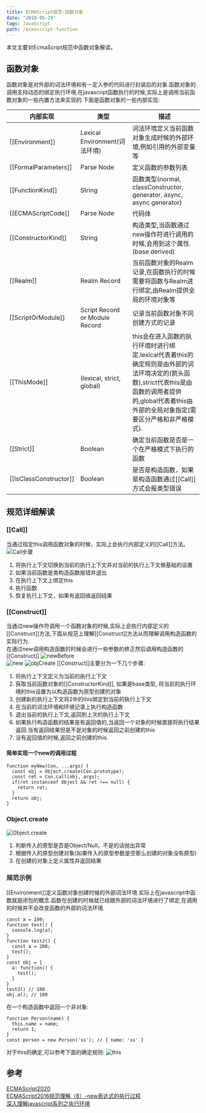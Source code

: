 ```yaml
---
title: ECMAScript规范-函数对象
date: "2019-05-29" 
tags: JavaScript
path: /ecmascript-function
---
```


本文主要对EcmaScript规范中函数对象解读。

## 函数对象
函数对象是对外部的词法环境和有一定入参的代码进行封装后的对象.函数对象的调用支持动态的绑定执行环境.在javascript函数执行的时候,实际上是调用当前函数对象的一些内置方法来实现的.下面是函数对象的一些内部实现:

| 内部实现 | 类型 | 描述 |
| ------ | ------ | ------ |
| [[Environment]] | Lexical Environment(词法环境) | 词法环境定义当前函数对象生成时候的外部环境,例如引用的外部变量等 |
| [[FormalParameters]] | Parse Node | 定义函数的参数列表 |
| [[FunctionKind]]     |  String    | 函数类型(normal, classConstructor, generator, async, async generator)   |  
| [[ECMAScriptCode]]   |  Parse Node | 代码体 |  
| [[ConstructorKind]]  |  String   | 构造类型,当函数通过new操作符进行调用的时候,会用到这个属性.(base derived) |  
| [[Realm]]  | Realm Record |  当前函数对象的Realm记录,在函数执行的时候需要将函数与Realm进行绑定,由Realm提供全局的环境对象等 |  
| [[ScriptOrModule]] | Script Record or Module Record | 记录当前函数对象不同创建方式的记录 |  
| [[ThisMode]] | (lexical, strict, global) | this会在进入函数的执行环境时进行绑定.lexical代表着this的确定规则是由外部的词法环境决定的(箭头函数),strict代表this是由函数的调用者提供的,global代表着this由外部的全局对象指定(需要区分严格和非严格模式). |
| [[Strict]] | Boolean | 确定当前函数是否是一个在严格模式下执行的函数 |  
| [[IsClassConstructor]] | Boolean | 是否是构造函数，如果是构造函数通过[[Call]]方式会报类型错误 |  

## 规范详细解读

### [[Call]]
当通过指定this调用函数对象的时候，实际上会执行内部定义的[[Call]]方法。  
![Call步骤](./ecmascriptFunction/Call.png)  
1. 将执行上下文切换到当前的执行上下文并对当前的执行上下文做基础的设置
2. 如果当前函数是类构造函数报错并退出
3. 在执行上下文上绑定this
4. 执行函数
5. 恢复执行上下文，如果有返回值返回结果

### [[Construct]]
当通过new操作符调用一个函数对象的时候,实际上会执行内部定义的[[Construct]]方法,下面从规范上理解[[Construct]]方法从而理解调用构造函数的实际行为.  
在通过new调用构造函数的时候会进行一些参数的修正然后调用构造函数的[[Construct]]
![newBefore](./ecmascriptFunction/newBefore.png)  
![new](./ecmascriptFunction/new.png)
![objCreate](./ecmascriptFunction/createObj.png)
[[Construct]]主要分为一下几个步骤:  

1. 将执行上下文定义为当前的执行上下文
2. 获取当前函数对象的[[ConstructorKind]], 如果是base类型, 将当前的执行环境的this设置为以构造函数为原型创建的对象
3. 创建新的执行上下文将2中的this绑定到当前的执行上下文
4. 在当前的词法环境和环境记录上执行构造函数
5. 退出当前的执行上下文,返回到上次的执行上下文
6. 如果执行构造函数的结果是有返回值的,当返回一个对象的时候直接将执行结果返回.当有返回结果但是不是对象的时候返回之前创建的this
7. 没有返回值的时候,返回之前创建的this.

#### 简单实现一个new的调用过程

    function myNew(Con, ...args) {
      const obj = Object.create(Con.prototype);
      const ret = Con.call(obj, args);
      if(ret instanceof Object && ret !== null) {
        return ret;
      }
      return obj;
    }

### Object.create
![Object.create](./ecmascriptFunction/ObjectCreate.png)  
1. 判断传入的原型是否是Object/Null，不是的话抛出异常
2. 根据传入的原型创建对象(如果传入的原型参数是空那么创建的对象没有原型)
3. 在创建的对象上定义属性并返回结果

### 规范示例
[[Environment]]定义函数对象创建时候的外部词法环境.实际上在javascript中函数就是闭包的概念.函数在创建的时候就已经跟外部的词法环境进行了绑定,在调用的时候并不会改变函数的外部的词法环境.

    const a = 100;
    function test() {
      console.log(a);
    }
    function test2() {
      const a = 200;
      test();
    }
    const obj = {
      a: function() {
        test();
      }
    }
    test2() // 100
    obj.a(); // 100

在一个构造函数中返回一个非对象:

    function Person(name) {
      this.name = name;
      return 1;
    }
    const person = new Person('ss'); // { name: 'ss' }

对于this的确定,可以参考下面的确定规则:
![this](./ecmascriptFunction/this.png)

## 参考
[ECMAScript2020](https://tc39.github.io/ecma262/#sec-ecmascript-function-objects)  
[ECMAScript2016规范理解（8）-new表达式的执行过程](http://ldllidonglin.github.io/blog/2019/04/26/2019-04-26-ECMAScript2016%E8%A7%84%E8%8C%83%E7%90%86%E8%A7%A3%EF%BC%888%EF%BC%89-new%E8%A1%A8%E8%BE%BE%E5%BC%8F%E6%89%A7%E8%A1%8C%E8%BF%87%E7%A8%8B/)  
[深入理解javascript系列之执行环境](https://icantunderstand.cn/2019/01/15/LE/)



